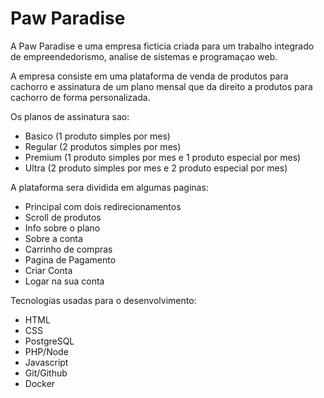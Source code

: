 # Paw Paradise

A Paw Paradise e uma empresa ficticia criada para um trabalho integrado de empreendedorismo, analise de sistemas e programaçao web.

A empresa consiste em uma plataforma de venda de produtos para cachorro e assinatura de um plano mensal que da direito a produtos para cachorro de forma personalizada.

Os planos de assinatura sao:
- Basico (1 produto simples por mes)
- Regular (2 produtos simples por mes)
- Premium (1 produto simples por mes e 1 produto especial por mes)
- Ultra (2 produto simples por mes e 2 produto especial por mes)

A plataforma sera dividida em algumas paginas:
- Principal com dois redirecionamentos
- Scroll de produtos
- Info sobre o plano
- Sobre a conta
- Carrinho de compras
- Pagina de Pagamento
- Criar Conta
- Logar na sua conta

Tecnologias usadas para o desenvolvimento:
- HTML
- CSS
- PostgreSQL
- PHP/Node
- Javascript
- Git/Github
- Docker